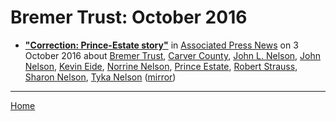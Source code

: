 # Bremer Trust: October 2016

 - [**"Correction: Prince-Estate story"**](https://apnews.com/1ec7cdd50cfb4cfe849755ee17f32aba) in [Associated Press News](https://www.apnews.com/) on 3 October 2016 about [Bremer Trust](https://bjmdotnet.github.io/pr1nc3/topics/bremer-trust/), [Carver County](https://bjmdotnet.github.io/pr1nc3/topics/carver-county/), [John L. Nelson](https://bjmdotnet.github.io/pr1nc3/topics/john-l-nelson/), [John Nelson](https://bjmdotnet.github.io/pr1nc3/topics/john-nelson/), [Kevin Eide](https://bjmdotnet.github.io/pr1nc3/topics/kevin-eide/), [Norrine Nelson](https://bjmdotnet.github.io/pr1nc3/topics/norrine-nelson/), [Prince Estate](https://bjmdotnet.github.io/pr1nc3/topics/prince-estate/), [Robert Strauss](https://bjmdotnet.github.io/pr1nc3/topics/robert-strauss/), [Sharon Nelson](https://bjmdotnet.github.io/pr1nc3/topics/sharon-nelson/), [Tyka Nelson](https://bjmdotnet.github.io/pr1nc3/topics/tyka-nelson/) ([mirror](https://web.archive.org/web/*/https://apnews.com/1ec7cdd50cfb4cfe849755ee17f32aba))

----

[Home](./)
